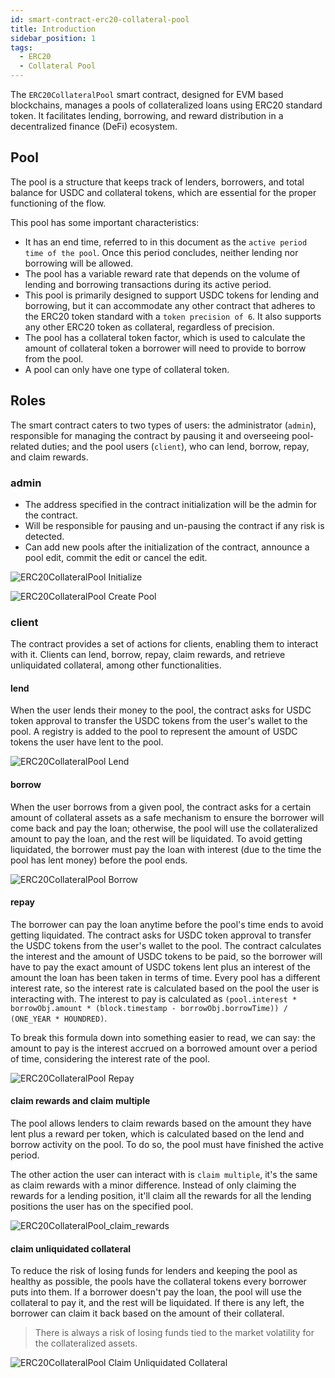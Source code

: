 ```yaml
---
id: smart-contract-erc20-collateral-pool
title: Introduction
sidebar_position: 1
tags:
  - ERC20
  - Collateral Pool
---
```


The `ERC20CollateralPool` smart contract, designed for EVM based blockchains, manages a pools of collateralized loans using ERC20 standard token. It facilitates lending, borrowing, and reward distribution in a decentralized finance (DeFi) ecosystem.

## Pool

The pool is a structure that keeps track of lenders, borrowers, and total balance for USDC and collateral tokens, which are essential for the proper functioning of the flow.

This pool has some important characteristics:

- It has an end time, referred to in this document as the `active period time of the pool`. Once this period concludes, neither lending nor borrowing will be allowed.
- The pool has a variable reward rate that depends on the volume of lending and borrowing transactions during its active period.
- This pool is primarily designed to support USDC tokens for lending and borrowing, but it can accommodate any other contract that adheres to the ERC20 token standard with a `token precision of 6`. It also supports any other ERC20 token as collateral, regardless of precision.
- The pool has a collateral token factor, which is used to calculate the amount of collateral token a borrower will need to provide to borrow from the pool.
- A pool can only have one type of collateral token.

## Roles

The smart contract caters to two types of users: the administrator (`admin`), responsible for managing the contract by pausing it and overseeing pool-related duties; and the pool users (`client`), who can lend, borrow, repay, and claim rewards.

### admin

- The address specified in the contract initialization will be the admin for the contract.
- Will be responsible for pausing and un-pausing the contract if any risk is detected.
- Can add new pools after the initialization of the contract, announce a pool edit, commit the edit or cancel the edit.

![ERC20CollateralPool Initialize](/img/flowchart/ERC20CollateralPool_initialize.png)

![ERC20CollateralPool Create Pool](/img/flowchart/ERC20CollateralPool_createnewpool.png)

### client

The contract provides a set of actions for clients, enabling them to interact with it. Clients can lend, borrow, repay, claim rewards, and retrieve unliquidated collateral, among other functionalities.

#### lend

When the user lends their money to the pool, the contract asks for USDC token approval to transfer the USDC tokens from the user's wallet to the pool. A registry is added to the pool to represent the amount of USDC tokens the user have lent to the pool.

![ERC20CollateralPool Lend](/img/flowchart/ERC20CollateralPool_lend.png)

#### borrow

When the user borrows from a given pool, the contract asks for a certain amount of collateral assets as a safe mechanism to ensure the borrower will come back and pay the loan; otherwise, the pool will use the collateralized amount to pay the loan, and the rest will be liquidated. To avoid getting liquidated, the borrower must pay the loan with interest (due to the time the pool has lent money) before the pool ends.

![ERC20CollateralPool Borrow](/img/flowchart/ERC20CollateralPool_borrow.png)

#### repay

The borrower can pay the loan anytime before the pool's time ends to avoid getting liquidated. The contract asks for USDC token approval to transfer the USDC tokens from the user's wallet to the pool. The contract calculates the interest and the amount of USDC tokens to be paid, so the borrower will have to pay the exact amount of USDC tokens lent plus an interest of the amount the loan has been taken in terms of time. Every pool has a different interest rate, so the interest rate is calculated based on the pool the user is interacting with. The interest to pay is calculated as `(pool.interest * borrowObj.amount * (block.timestamp - borrowObj.borrowTime)) / (ONE_YEAR * HOUNDRED)`.

To break this formula down into something easier to read, we can say: the amount to pay is the interest accrued on a borrowed amount over a period of time, considering the interest rate of the pool.

![ERC20CollateralPool Repay](/img/flowchart/ERC20CollateralPool_repay.png)

#### claim rewards and claim multiple

The pool allows lenders to claim rewards based on the amount they have lent plus a reward per token, which is calculated based on the lend and borrow activity on the pool. To do so, the pool must have finished the active period.

The other action the user can interact with is `claim multiple`, it's the same as claim rewards with a minor difference. Instead of only claiming the rewards for a lending position, it'll claim all the rewards for all the lending positions the user has on the specified pool.

![ERC20CollateralPool_claim_rewards](/img/flowchart/ERC20CollateralPool_claim_rewards.png)

#### claim unliquidated collateral

To reduce the risk of losing funds for lenders and keeping the pool as healthy as possible, the pools have the collateral tokens every borrower puts into them. If a borrower doesn't pay the loan, the pool will use the collateral to pay it, and the rest will be liquidated. If there is any left, the borrower can claim it back based on the amount of their collateral.

> There is always a risk of losing funds tied to the market volatility for the collateralized assets.

![ERC20CollateralPool Claim Unliquidated Collateral](/img/flowchart/ERC20CollateralPool_claimunliquidatedcollateral.png)
